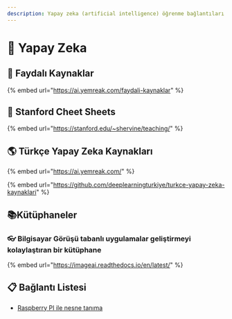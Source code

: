 ```yaml
---
description: Yapay zeka (artificial intelligence) öğrenme bağlantıları
---
```


# 🧠 Yapay Zeka

## 🌟 Faydalı Kaynaklar

{% embed url="https://ai.yemreak.com/faydali-kaynaklar" %}

## 🏫 Stanford Cheet Sheets

{% embed url="https://stanford.edu/~shervine/teaching/" %}

## 🌎 Türkçe Yapay Zeka Kaynakları

{% embed url="https://ai.yemreak.com/" %}

{% embed url="https://github.com/deeplearningturkiye/turkce-yapay-zeka-kaynaklari" %}

## 📚Kütüphaneler

### 👓 Bilgisayar Görüşü tabanlı uygulamalar geliştirmeyi kolaylaştıran bir kütüphane

{% embed url="https://imageai.readthedocs.io/en/latest/" %}

## 📋 Bağlantı Listesi

* [Raspberry PI ile nesne tanıma](https://www.linkedin.com/posts/zaferdemirkol_zaferdemirkol-kasaftm2019-machinelearning-activity-6602462848222404609-hsWx)

